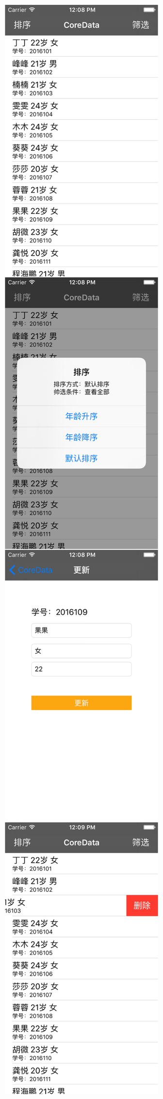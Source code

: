 ![效果图1](https://github.com/Insfgg99x/CoreDataDemo/blob/master/screenshots/1.png)
![效果图2](https://github.com/Insfgg99x/CoreDataDemo/blob/master/screenshots/2.png)
![效果图3](https://github.com/Insfgg99x/CoreDataDemo/blob/master/screenshots/3.png)
![效果图4](https://github.com/Insfgg99x/CoreDataDemo/blob/master/screenshots/4.png)
